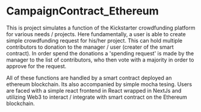 # CampaignContract_Ethereum

This is project simulates a function of the Kickstarter crowdfunding platform for various needs / projects. Here fundamentally, a user is able to create simple crowdfunding request for his/her project. This can hold multiple contributors to donation to the manager / user (creater of the smart contract). In order spend the donations a 'spending request' is made by the manager to the list of contributors, who then vote with a majority in order to approve for the request.

All of these functions are handled by a smart contract deployed an ethereum blockchain. Its also accompanied by simple mocha tesing.
Users are faced with a simple react frontend in React wrapped in NextJs and utilizing Web3 to interact / integrate with smart contract on the Ethereum blockchain.



